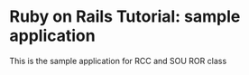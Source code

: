 # Ruby on Rails Tutorial: sample application

This is the sample application for
RCC and SOU ROR class
